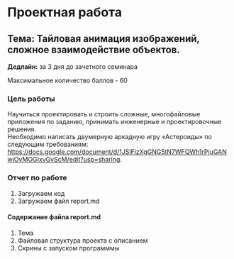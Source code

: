# Проектная работа
## Тема: Тайловая анимация изображений, сложное взаимодействие объектов.
__Дедлайн:__ за 3 дня до зачетного семинара   

Максимальное количество баллов - 60  

### Цель работы
Научиться проектировать и строить сложные, многофайловые приложения по заданию, принимать инженерные и проектировочные решения.   
Необходимо написать двумерную аркадную игру «Астероиды» по следующим требованиям: https://docs.google.com/document/d/1JSlFizXgGNG5tN7WFQWh1rPjuGANwiOvMOGIxvGvScM/edit?usp=sharing.   
### Отчет по работе
1. Загружаем код
2. Загружаем файл report.md
#### Содержание файла report.md
1. Тема
2. Файловая структура проекта с описанием
3. Скрины с запуском программмы
